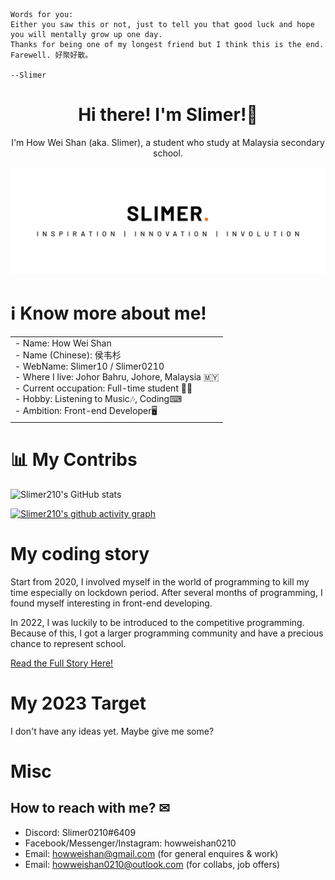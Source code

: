 ```
Words for you:
Either you saw this or not, just to tell you that good luck and hope you will mentally grow up one day.
Thanks for being one of my longest friend but I think this is the end.
Farewell. 好聚好散。

--Slimer
```

<h1 align="center">Hi there! I'm Slimer!👋</h1>

<p align="center">I'm How Wei Shan (aka. Slimer), a student who study at Malaysia secondary school.<p>

![Banner](./banner_main.png/)

# ℹ Know more about me!

<table border="0" align="center">
 <tr>
    <td>
    <div>
      - Name: How Wei Shan <br />
      - Name (Chinese): 侯韦杉 <br />
      - WebName: Slimer10 / Slimer0210 <br />
      - Where I live: Johor Bahru, Johore, Malaysia 🇲🇾 <br />
      - Current occupation: Full-time student 👨‍🎓 <br />
      - Hobby: Listening to Music🎶, Coding⌨ <br />
      - Ambition: Front-end Developer🖥 <br />
     </div>
     </td>
 </tr>
</table>




# 📊 My Contribs

![Slimer210's GitHub stats](https://github-readme-stats.vercel.app/api?username=Slimer210&show_icons=true&theme=swift)

[![Slimer210's github activity graph](https://activity-graph.herokuapp.com/graph?username=Slimer210&bg_color=1a1200&color=ffb300&line=ffb700&point=ffcc00&area=true&hide_border=true)](https://github.com/ashutosh00710/github-readme-activity-graph)

# My coding story

Start from 2020, I involved myself in the world of programming to kill my time especially on lockdown period. After several months of programming, I found myself interesting in front-end developing.

In 2022, I was luckily to be introduced to the competitive programming. Because of this, I got a larger programming community and have a precious chance to represent school.

[Read the Full Story Here!](https://github.com/Slimer210/shitposting/blob/main/coding%20stories/My%20Coding%20Journey.md)

# My 2023 Target

I don't have any ideas yet. Maybe give me some?

# Misc

## How to reach with me? ✉

- Discord: Slimer0210#6409
- Facebook/Messenger/Instagram: howweishan0210
- Email: howweishan@gmail.com (for general enquires & work)
- Email: howweishan0210@outlook.com (for collabs, job offers)

